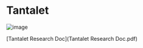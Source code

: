 # Tantalet
![image](https://github.com/kennicew/Tantalet/assets/100051273/55c961be-1074-497f-a8d9-1efc53c88ba9)

[Tantalet Research Doc](Tantalet Research Doc.pdf)
